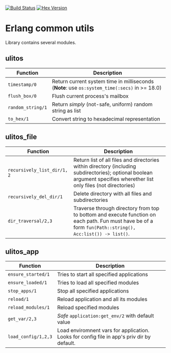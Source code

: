 [![Build Status](https://travis-ci.org/palkan/ulitos.svg?branch=master)](https://travis-ci.org/palkan/ulitos)
[![Hex Version](https://img.shields.io/hexpm/v/ulitos.svg)](https://hex.pm/packages/ulitos)

# Erlang common utils

Library contains several modules.

## ulitos

| Function                    | Description   |
|-----------------------------|---------------|
| `timestamp/0`               | Return current system time in milliseconds (**Note**: use `os:system_time(:secs)` in >= 18.0)| 
| `flush_box/0`               | Flush current process's mailbox |
| `random_string/1`           | Return _simply_ (not-safe, uniform) random string as list |
| `to_hex/1`                  | Convert string to hexadecimal representation |

## ulitos_file

| Function                    | Description   |
|-----------------------------|---------------|
| `recursively_list_dir/1, 2`    | Return list of all files and directories within directory (including subdirectories); optional boolean argument specifies wherether list only files (not directories) |
| `recursively_del_dir/1`    | Delete directory with all files and subdirectories |
| `dir_traversal/2,3` | Traverse through directory from top to bottom and execute function on each path. Fun must have be of a form `fun(Path::string(), Acc:list()) -> list()`. |

## ulitos_app

| Function                    | Description   |
|-----------------------------|---------------|
| `ensure_started/1`          | Tries to start all specified applications |
| `ensure_loaded/1`           | Tries to load all specified modules |
| `stop_apps/1`               | Stop  all specified applications |
| `reload/1`                  | Reload application and all its modules |
| `reload_modules/1`          | Reload specified modules |
| `get_var/2,3`               | _Safe_ `application:get_env/2` with default value |
| `load_config/1,2,3`         | Load enviromnent vars for application. Looks for config file in app's priv dir by default. |



